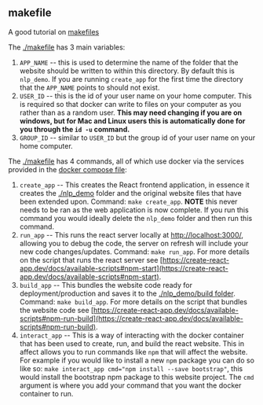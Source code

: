 ## makefile

A good tutorial on [makefiles](https://makefiletutorial.com/)

The [./makefile](./makefile) has 3 main variables:

1. `APP_NAME` -- this is used to determine the name of the folder that the website should be written to within this directory. By default this is `nlp_demo`. If you are running `create_app` for the first time the directory that the `APP_NAME` points to should not exist.
2. `USER_ID` -- this is the id of your user name on your home computer. This is required so that docker can write to files on your computer as you rather than as a random user. **This may need changing if you are on windows, but for Mac and Linux users this is automatically done for you through the `id -u` command.**
3. `GROUP_ID` -- similar to `USER_ID` but the group id of your user name on your home computer.

The [./makefile](./makefile) has 4 commands, all of which use docker via the services provided in the [docker compose file](./docker_compose.yaml):

1. `create_app` -- This creates the React frontend application, in essence it creates the [./nlp_demo](./nlp_demo) folder and the original website files that have been extended upon. Command: `make create_app`. **NOTE** this never needs to be ran as the web application is now complete. If you run this command you would ideally delete the `nlp_demo` folder and then run this command.
2. `run_app` -- This runs the react server locally at [http://localhost:3000/](http://localhost:3000/), allowing you to debug the code, the server on refresh will include your new code changes/updates. Command: `make run_app`. For more details on the script that runs the react server see [https://create-react-app.dev/docs/available-scripts#npm-start](https://create-react-app.dev/docs/available-scripts#npm-start).
3. `build_app` -- This bundles the website code ready for deployment/production and saves it to the [./nlp_demo/build folder](./nlp_demo/build). Command: `make build_app`. For more details on the script that bundles the website code see [https://create-react-app.dev/docs/available-scripts#npm-run-build](https://create-react-app.dev/docs/available-scripts#npm-run-build).
4. `interact_app` -- This is a way of interacting with the docker container that has been used to create, run, and build the react website. This in affect allows you to run commands like `npm` that will affect the website. For example if you would like to install a new `npm` package you can do so like so: `make interact_app cmd="npm install --save bootstrap"`, this would install the bootstrap npm package to this website project. The `cmd` argument is where you add your command that you want the docker container to run.